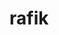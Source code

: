 # rafik
<html>
<haed>
<title>
rafik
<title>
<haed>
<body>
  <h3>aroo</h3>
   <h3>aroo</h3>
   <h3>aroo</h3>
<body>
</html>
